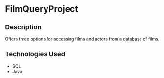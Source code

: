 # FilmQueryProject

## Description
Offers three options for accessing films and actors from a database of films.

##  Technologies Used
* SQL
* Java
